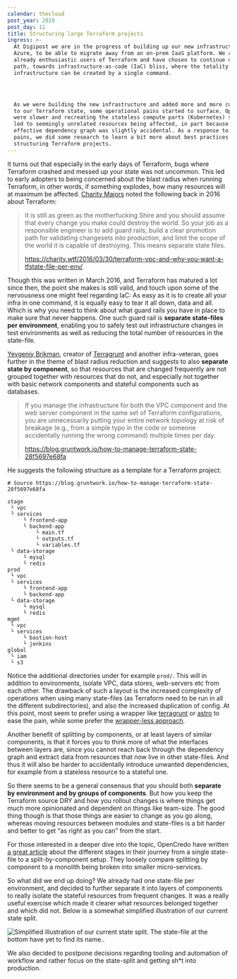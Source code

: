 ```yaml
---
calendar: thecloud
post_year: 2019
post_day: 11
title: Structuring large Terraform projects
ingress: >-
  At Digipost we are in the progress of building up our new infrastructure on
  Azure, to be able to migrate away from an on-prem IaaS platform. We are
  already enthusiastic users of Terraform and have chosen to continue down that
  path, towards infrastructure-as-code (IaC) bliss, where the totality of your
  infrastructure can be created by a single command.




  As we were building the new infrastructure and added more and more components
  to our Terraform state, some operational pains started to surface. Operations
  were slower and recreating the stateless compute parts (Kubernetes) sometimes
  led to seemingly unrelated resources being affected, in part because the
  effective dependency graph was slightly accidental. As a response to these
  pains, we did some research to learn a bit more about best practices when
  structuring Terraform projects.
---
```



It turns out that especially in the early days of Terraform, bugs where Terraform crashed and messed up your state was not uncommon. This led to early adopters to being concerned about the blast radius when running Terraform, in other words, if something explodes, how many resources will at maximum be affected. [Charity Majors](https://twitter.com/mipsytipsy) noted the following back in 2016 about Terraform:

> It is still as green as the motherfucking Shire and you should assume that every change you make could destroy the world.  So your job as a responsible engineer is to add guard rails, build a clear promotion path for validating changesets into production, and limit the scope of the world it is capable of destroying.  This means separate state files.
> 
> <https://charity.wtf/2016/03/30/terraform-vpc-and-why-you-want-a-tfstate-file-per-env/>

Though this was written in March 2016, and Terraform has matured a lot since then, the point she makes is still valid, and touch upon some of the nervousness one might feel regarding IaC: As easy as it is to create all your infra in one command, it is equally easy to tear it all down, data and all. Which is why you need to think about what guard rails you have in place to make sure that never happens. One such guard rail is **separate state-files per environment**, enabling you to safely test out infrastructure changes in test environments as well as reducing the total number of resources in the state-file.

[Yevgeniy Brikman](https://twitter.com/brikis98), creator of [Terragrunt](https://github.com/gruntwork-io/terragrunt) and another infra-veteran, goes further in the theme of blast radius reduction and suggests to also **separate state by component**, so that resources that are changed frequently are not grouped together with resources that do not, and especially not together with basic network components and stateful components such as databases.

> If you manage the infrastructure for both the VPC component and the web server component in the same set of Terraform configurations, you are unnecessarily putting your entire network topology at risk of breakage (e.g., from a simple typo in the code or someone accidentally running the wrong command) multiple times per day.
>
> <https://blog.gruntwork.io/how-to-manage-terraform-state-28f5697e68fa>

He suggests the following structure as a template for a Terraform project:

```
# Source https://blog.gruntwork.io/how-to-manage-terraform-state-28f5697e68fa

stage
 └ vpc
 └ services
     └ frontend-app
     └ backend-app
         └ main.tf
         └ outputs.tf
         └ variables.tf
 └ data-storage
     └ mysql
     └ redis
prod
 └ vpc
 └ services
     └ frontend-app
     └ backend-app
 └ data-storage
     └ mysql
     └ redis
mgmt
 └ vpc
 └ services
     └ bastion-host
     └ jenkins
global
 └ iam
 └ s3
```

Notice the additional directories under for example `prod/`. This will in addition to environments, isolate VPC, data stores, web-servers etc from each other. The drawback of such a layout is the increased complexity of operations when using many state-files (as Terraform need to be run in all the different subdirectories), and also the increased duplication of config. At this point, most seem to prefer using a wrapper like [terragrunt](https://github.com/gruntwork-io/terragrunt) or [astro](https://github.com/uber/astro) to ease the pain, while some prefer the [wrapper-less approach](https://www.reddit.com/r/Terraform/comments/afznb2/terraform_without_wrappers_is_awesome/). 

Another benefit of splitting by components, or at least layers of similar components, is that it forces you to think more of what the interfaces between layers are, since you cannot reach back through the dependency graph and extract data from resources that now live in other state-files. And thus it will also be harder to accidentally introduce unwanted dependencies, for example from a stateless resource to a  stateful one. 

So there seems to be a general consensus that you should both **separate by environment and by groups of components**. But how you keep the Terraform source DRY and how you rollout changes is where things get much more opinionated and dependent on things like team-size. The good thing though is that those things are easier to change as you go along, whereas moving resources between modules and state-files is a bit harder and better to get “as right as you can” from the start.

For those interested in a deeper dive into the topic, OpenCredo have written [a great article](https://www.hashicorp.com/resources/evolving-infrastructure-terraform-opencredo) about the different stages in their journey from a single state-file to a split-by-component setup. They loosely compare splitting by component to a monolith being broken into smaller micro-services.

So what did we end up doing? We already had one state-file per environment, and decided to further separate it into layers of components to really isolate the stateful resources from frequent changes. It was a really useful exercise which made it clearer what resources belonged together and which did not. Below is a somewhat simplified illustration of our current state split.

![Simplified illustration of our current state split. The state-file at the bottom have yet to find its name..](/assets/terraform_state_dag.png "Simplified illustration of our current state split. The state-file at the bottom have yet to find its name..")

We also decided to postpone decisions regarding tooling and automation of workflow and rather focus on the state-split and getting sh*t into production.
